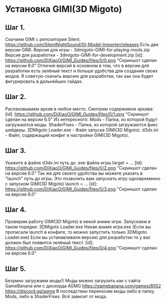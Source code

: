 Установка GIMI(3D Migoto)
========================
Шаг 1.
-------------------------
Скачаем GIMI с репозитория Silent.
https://github.com/SilentNightSound/GI-Model-Importer/releases
Есть две версии GIMI.
Версия для игры - 3dmigoto-GIMI-for-playing-mods.zip
Версия для разработки - 3dmigoto-GIMI-for-development.zip
[id]: https://github.com/DiXiaoO/GIMI_Guides/files/0/0.png "Скриншот сделан на версии 6.0"
Отличия версий в основном в том, что в версии для разработки есть зелёный текст и больше удобства для создания своих модов.
Я советую скачать версию для разработки, так как она будет фигурировать в дальнейших гайдах.

Шаг 2.
-------------------------
Распаковываем архив в любое место.
Смотрим содержимое архива:
[id]: https://github.com/DiXiaoO/GIMI_Guides/files/0/1.png "Скриншот сделан на версии 6.0"
Из интересного:
Mods - Папка, из которой будут загружаются моды.
ShaderFixes - Папка, из которой загружаются фикс шейдеры.
3DMigoto Loader.exe - Файл запуска GIMI(3D Migoto).
d3dx.ini - Файл, содержащий конфиг и настройки GIMI(3D Migoto).

Шаг 3.
-------------------------
Укажите в файле d3dx.ini путь до .exe файла игры
target = ...
[id]: https://github.com/DiXiaoO/GIMI_Guides/files/0/2.png "Скриншот сделан на версии 6.0"
Так же для своего удобства вы можете указать в "launch" путь до игры. Это позволить вам запускать игру одновременно с запуском GIMI(3D Migoto)
launch = ...
[id]: https://github.com/DiXiaoO/GIMI_Guides/files/0/3.png "Скриншот сделан на версии 6.0"

Шаг 4.
-------------------------
Проверим работу GIMI(3D Migoto) в некой аниме игре.
Запускаем в таком порядке:
3DMigoto Loader.exe
Некая аниме игра.exe
(Если вы прописали launch в конфиге, то можно запустить только 3DMigoto Loader.exe)
Если вы устанавливали версию для разработки то у вас должен был появится зелёный текст.
[id]: https://github.com/DiXiaoO/GIMI_Guides/files/0/4.png "Скриншот сделан на версии 6.0"

Шаг 5.
-------------------------
Безумно загружаем моды!)
Моды можно загрузить как с сайта GameBanana или с дискорда AGMG
https://gamebanana.com/games/8552
https://discord.gg/agmg
В последствии переносим моды либо в папку Mods, либо в ShaderFixes. Всё зависит от мода.